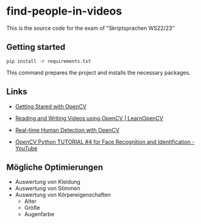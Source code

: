 # find-people-in-videos

This is the source code for the exam of "Skriptsprachen WS22/23"

## Getting started

```shell
pip install -r requirements.txt
```

This command prepares the project and installs the necessary packages.

## Links

- [Getting Stared with OpenCV](https://learnopencv.com/getting-started-with-opencv/)

- [Reading and Writing Videos using OpenCV | LearnOpenCV](https://learnopencv.com/reading-and-writing-videos-using-opencv/)

- [Real-time Human Detection with OpenCV](https://thedatafrog.com/en/articles/human-detection-video/)

- [OpenCV Python TUTORIAL #4 for Face Recognition and Identification - YouTube](https://www.youtube.com/watch?v=PmZ29Vta7Vc)

## Mögliche Optimierungen

- Auswertung von Kleidung
- Auswertung von Stimmen
- Auswertung von Körpereigenschaften
  - Alter
  - Größe
  - Augenfarbe